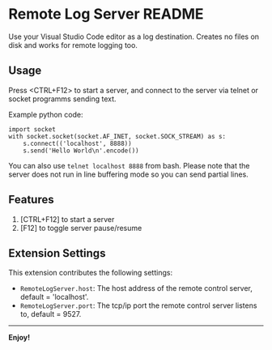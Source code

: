 # Remote Log Server README

Use your Visual Studio Code editor as a log destination. Creates no files on disk and works for remote logging too.

## Usage

Press <CTRL+F12> to start a server, and connect to the server via telnet or socket programms sending text.

Example python code:

```
import socket
with socket.socket(socket.AF_INET, socket.SOCK_STREAM) as s:
    s.connect(('localhost', 8888))
    s.send('Hello World\n'.encode())
```

You can also use `telnet localhost 8888` from bash. Please note that the server does not run in line buffering mode so you can send partial lines.

## Features

1. [CTRL+F12] to start a server
3. [F12] to toggle server pause/resume

<!-- ## Requirements

... -->

## Extension Settings

This extension contributes the following settings:

* `RemoteLogServer.host`: The host address of the remote control server, default = 'localhost'.
* `RemoteLogServer.port`: The tcp/ip port the remote control server listens to, default = 9527.

<!-- ## Known Issues

... -->

<!-- ## Release Notes


### 1.0.0

Basically done. -->

<!-- Fixed issue #. -->

<!-- ### 1.1.0

Added features X, Y, and Z. -->

-----------------------------------------------------------------------------------------------------------

<!-- ### CONTRIBUTORS

... -->

**Enjoy!**
